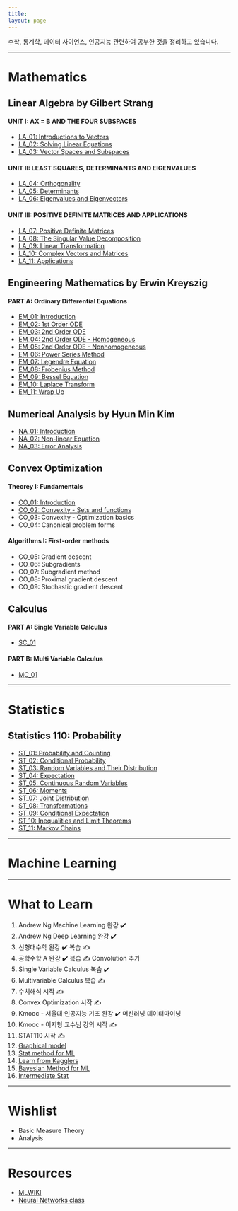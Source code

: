 ```yaml
---
title:
layout: page
---
```


수학, 통계학, 데이터 사이언스, 인공지능 관련하여 공부한 것을 정리하고 있습니다.

---

# Mathematics

## Linear Algebra by Gilbert Strang

#### UNIT I: AX = B AND THE FOUR SUBSPACES

- [LA_01: Introductions to Vectors](https://xero0001.github.io/mathematics/2019/04/27/LA_01/)
- [LA_02: Solving Linear Equations](https://xero0001.github.io/mathematics/2019/04/27/LA_02/)
- [LA_03: Vector Spaces and Subspaces](https://xero0001.github.io/mathematics/2019/04/28/LA_03/)

#### UNIT II: LEAST SQUARES, DETERMINANTS AND EIGENVALUES

- [LA_04: Orthogonality](https://xero0001.github.io/mathematics/2019/05/01/LA_04/)
- [LA_05: Determinants](https://xero0001.github.io/mathematics/2019/05/03/LA_05/)
- [LA_06: Eigenvalues and Eigenvectors](https://xero0001.github.io/mathematics/2019/05/04/LA_06/)

#### UNIT III: POSITIVE DEFINITE MATRICES AND APPLICATIONS

- [LA_07: Positive Definite Matrices](https://xero0001.github.io/mathematics/2019/05/05/LA_07/)
- [LA_08: The Singular Value Decomposition](https://xero0001.github.io/mathematics/2019/05/06/LA_08/)
- [LA_09: Linear Transformation](https://xero0001.github.io/mathematics/2019/05/10/LA_09/)
- [LA_10: Complex Vectors and Matrices](https://xero0001.github.io/mathematics/2019/05/20/LA_10/)
- [LA_11: Applications](https://xero0001.github.io/mathematics/2019/05/22/LA_11/)

## Engineering Mathematics by Erwin Kreyszig

#### PART A: Ordinary Differential Equations

- [EM_01: Introduction](https://xero0001.github.io/mathematics/2019/05/20/EM_01/)
- [EM_02: 1st Order ODE](https://xero0001.github.io/mathematics/2019/05/20/EM_02/)
- [EM_03: 2nd Order ODE](https://xero0001.github.io/mathematics/2019/05/20/EM_03/)
- [EM_04: 2nd Order ODE - Homogeneous](https://xero0001.github.io/mathematics/2019/05/20/EM_04/)
- [EM_05: 2nd Order ODE - Nonhomogeneous](https://xero0001.github.io/mathematics/2019/05/20/EM_05/)
- [EM_06: Power Series Method](https://xero0001.github.io/mathematics/2019/05/20/EM_06/)
- [EM_07: Legendre Equation](https://xero0001.github.io/mathematics/2019/05/20/EM_07/)
- [EM_08: Frobenius Method](https://xero0001.github.io/mathematics/2019/05/20/EM_08/)
- [EM_09: Bessel Equation](https://xero0001.github.io/mathematics/2019/05/20/EM_09/)
- [EM_10: Laplace Transform](https://xero0001.github.io/mathematics/2019/05/20/EM_10/)
- [EM_11: Wrap Up](https://xero0001.github.io/mathematics/2019/05/20/EM_11/)

## Numerical Analysis by Hyun Min Kim

- [NA_01: Introduction](https://xero0001.github.io/mathematics/2019/05/07/NA_01/)
- [NA_02: Non-linear Equation](https://xero0001.github.io/mathematics/2019/05/07/NA_02/)
- [NA_03: Error Analysis](https://xero0001.github.io/mathematics/2019/05/08/NA_03/)

## Convex Optimization

#### Theorey I: Fundamentals

- [CO_01: Introduction](https://xero0001.github.io/mathematics/2019/06/05/CO_01/)
- [CO_02: Convexity - Sets and functions](https://xero0001.github.io/mathematics/2019/06/05/CO_02/)
- CO_03: Convexity - Optimization basics
- CO_04: Canonical problem forms

#### Algorithms I: First-order methods

- CO_05: Gradient descent
- CO_06: Subgradients
- CO_07: Subgradient method
- CO_08: Proximal gradient descent
- CO_09: Stochastic gradient descent

## Calculus

#### PART A: Single Variable Calculus

- [SC_01](https://xero0001.github.io/mathematics/2019/05/19/SC_01/)

#### PART B: Multi Variable Calculus

- [MC_01](https://xero0001.github.io/mathematics/2019/05/22/MC_01/)

---

# Statistics

## Statistics 110: Probability

- [ST_01: Probability and Counting](https://xero0001.github.io/statistics/2019/05/24/ST_01/)
- [ST_02: Conditional Probability](https://xero0001.github.io/statistics/2019/05/24/ST_02/)
- [ST_03: Random Variables and Their Distribution](https://xero0001.github.io/statistics/2019/05/24/ST_03/)
- [ST_04: Expectation](https://xero0001.github.io/statistics/2019/05/24/ST_04/)
- [ST_05: Continuous Random Variables](https://xero0001.github.io/statistics/2019/05/24/ST_05/)
- [ST_06: Moments](https://xero0001.github.io/statistics/2019/05/24/ST_06/)
- [ST_07: Joint Distribution](https://xero0001.github.io/statistics/2019/05/24/ST_07/)
- [ST_08: Transformations](https://xero0001.github.io/statistics/2019/05/24/ST_08/)
- [ST_09: Conditional Expectation](https://xero0001.github.io/statistics/2019/05/24/ST_09/)
- [ST_10: Inequalities and Limit Theorems](https://xero0001.github.io/statistics/2019/05/24/ST_10/)
- [ST_11: Markov Chains](https://xero0001.github.io/statistics/2019/05/24/ST_11/)

---

# Machine Learning

---

# What to Learn

1. Andrew Ng Machine Learning 완강 ✔️
2. Andrew Ng Deep Learning 완강 ✔️
3. 선형대수학 완강 ✔️ 복습 ✍
4. 공학수학 A 완강 ✔️ 복습 ✍ Convolution 추가
5. Single Variable Calculus 복습 ✔️
6. Multivariable Calculus 복습 ✍
7. 수치해석 시작 ✍
8. Convex Optimization 시작 ✍
9. Kmooc - 서울대 인공지능 기초 완강 ✔️ 머신러닝 데이터마이닝
10. Kmooc - 이지형 교수님 강의 시작 ✍
11. STAT110 시작 ✍
12. [Graphical model](https://www.coursera.org/specializations/probabilistic-graphical-models)
13. [Stat method for ML](https://www.youtube.com/watch?v=zcMnu-3wkWo&list=PLTB9VQq8WiaCBK2XrtYn5t9uuPdsNm7YE)
14. [Learn from Kagglers](https://www.coursera.org/learn/competitive-data-science?authMode=login&recoOrder=15&utm_campaign=4sMc0Hs9Eem5a3PcVrpGrg&utm_medium=email&utm_source=recommendations)
15. [Bayesian Method for ML](https://www.coursera.org/learn/bayesian-methods-in-machine-learning?recoOrder=21&utm_medium=email&utm_source=recommendations&utm_campaign=4sMc0Hs9Eem5a3PcVrpGrg)
16. [Intermediate Stat](http://www.stat.cmu.edu/~larry/=stat705/)

---

# Wishlist

- Basic Measure Theory
- Analysis

---

# Resources

- [MLWIKI](http://mlwiki.org/index.php/Courses)
- [Neural Networks class](https://www.youtube.com/playlist?list=PL6Xpj9I5qXYEcOhn7TqghAJ6NAPrNmUBH)
